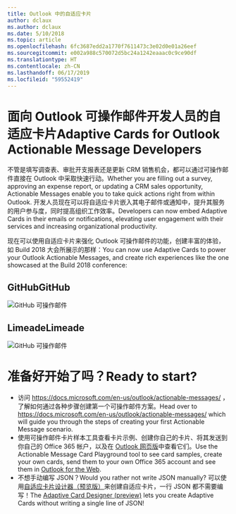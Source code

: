 ```yaml
---
title: Outlook 中的自适应卡片
author: dclaux
ms.author: dclaux
ms.date: 5/10/2018
ms.topic: article
ms.openlocfilehash: 6fc3687edd2a1770f7611473c3e02d0e01a26eef
ms.sourcegitcommit: e002a988c570072d5bc24a1242eaaac0c9ce90df
ms.translationtype: HT
ms.contentlocale: zh-CN
ms.lasthandoff: 06/17/2019
ms.locfileid: "59552419"
---
```

# <a name="adaptive-cards-for-outlook-actionable-message-developers"></a><span data-ttu-id="a80d7-102">面向 Outlook 可操作邮件开发人员的自适应卡片</span><span class="sxs-lookup"><span data-stu-id="a80d7-102">Adaptive Cards for Outlook Actionable Message Developers</span></span>

<span data-ttu-id="a80d7-103">不管是填写调查表、审批开支报表还是更新 CRM 销售机会，都可以通过可操作邮件直接在 Outlook 中采取快速行动。</span><span class="sxs-lookup"><span data-stu-id="a80d7-103">Whether you are filling out a survey, approving an expense report, or updating a CRM sales opportunity, Actionable Messages enable you to take quick actions right from within Outlook.</span></span> <span data-ttu-id="a80d7-104">开发人员现在可以将自适应卡片嵌入其电子邮件或通知中，提升其服务的用户参与度，同时提高组织工作效率。</span><span class="sxs-lookup"><span data-stu-id="a80d7-104">Developers can now embed Adaptive Cards in their emails or notifications, elevating user engagement with their services and increasing organizational productivity.</span></span>

<span data-ttu-id="a80d7-105">现在可以使用自适应卡片来强化 Outlook 可操作邮件的功能，创建丰富的体验，如 Build 2018 大会所展示的那样：</span><span class="sxs-lookup"><span data-stu-id="a80d7-105">You can now use Adaptive Cards to power your Outlook Actionable Messages, and create rich experiences like the one showcased at the Build 2018 conference:</span></span>

## <a name="github"></a><span data-ttu-id="a80d7-106">GitHub</span><span class="sxs-lookup"><span data-stu-id="a80d7-106">GitHub</span></span>
![GitHub 可操作邮件](media/outlook/GitHub.png)

## <a name="limeade"></a><span data-ttu-id="a80d7-108">Limeade</span><span class="sxs-lookup"><span data-stu-id="a80d7-108">Limeade</span></span>
![GitHub 可操作邮件](media/outlook/Limeade.jpg)


# <a name="ready-to-start"></a><span data-ttu-id="a80d7-110">准备好开始了吗？</span><span class="sxs-lookup"><span data-stu-id="a80d7-110">Ready to start?</span></span>

- <span data-ttu-id="a80d7-111">访问 https://docs.microsoft.com/en-us/outlook/actionable-messages/ ，了解如何通过各种步骤创建第一个可操作邮件方案。</span><span class="sxs-lookup"><span data-stu-id="a80d7-111">Head over to https://docs.microsoft.com/en-us/outlook/actionable-messages/ which will guide you through the steps of creating your first Actionable Message scenario.</span></span>
- <span data-ttu-id="a80d7-112">使用可操作邮件卡片样本工具查看卡片示例、创建你自己的卡片、将其发送到你自己的 Office 365 帐户，以及在 [Outlook 网页版](https://outlook.office.com)中查看它们。</span><span class="sxs-lookup"><span data-stu-id="a80d7-112">Use the Actionable Message Card Playground tool to see card samples, create your own cards, send them to your own Office 365 account and see them in [Outlook for the Web](https://outlook.office.com).</span></span>
- <span data-ttu-id="a80d7-113">不想手动编写 JSON？</span><span class="sxs-lookup"><span data-stu-id="a80d7-113">Would you rather not write JSON manually?</span></span> <span data-ttu-id="a80d7-114">可以使用[自适应卡片设计器（预览版）](https://acdesignerbeta.azurewebsites.net)来创建自适应卡片，一行 JSON 都不需要编写！</span><span class="sxs-lookup"><span data-stu-id="a80d7-114">The [Adaptive Card Designer (preview)](https://acdesignerbeta.azurewebsites.net) lets you create Adaptive Cards without writing a single line of JSON!</span></span>